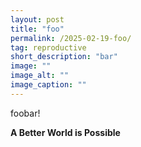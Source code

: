 ```yaml
---
layout: post
title: "foo"
permalink: /2025-02-19-foo/
tag: reproductive
short_description: "bar"
image: ""
image_alt: ""
image_caption: ""
---
```


foobar!

**A Better World is Possible**

